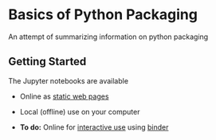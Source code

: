 # Basics of Python Packaging
An attempt of summarizing information on python packaging

## Getting Started
The Jupyter notebooks are available

* Online as [static web pages](http://nbviewer.ipython.org/github/simklein/basics-of-python-packaging/basicsPythonPackaging.ipynb) 
* Local (offline) use on your computer

* **To do:** Online for [interactive use](http://mybinder.org/) using [binder](http://mybinder.org/)
